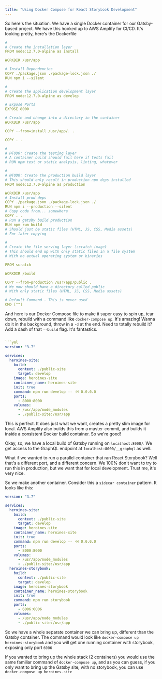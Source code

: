 ```yaml
---
title: "Using Docker Compose for React Storybook Development"
---
```


So here's the situation. We have a single Docker container for our Gatsby-based project. We have this hooked up to AWS Amplify for CI/CD. It's looking pretty, here's the Dockerfile

```yaml
#
# Create the installation layer
FROM node:12.7.0-alpine as install

WORKDIR /usr/app

# Install Dependencies
COPY ./package.json ./package-lock.json ./
RUN npm i --silent

#
# Create the application development layer
FROM node:12.7.0-alpine as develop

# Expose Ports
EXPOSE 8000

# Create and change into a directory in the container
WORKDIR /usr/app

COPY --from=install /usr/app/. .

COPY . .

#
# @TODO: Create the testing layer
# A container build should fail here if tests fail
# RUN npm test or static analysis, linting, whatever

#
# @TODO: Create the production build layer
# This should only result in production npm deps installed
FROM node:12.7.0-alpine as production

WORKDIR /usr/app
# Install prod deps
COPY ./package.json ./package-lock.json ./
RUN npm i --production --silent
# Copy code from... somewhere
COPY . .
# Run a gatsby build production
RUN npm run build
# Should just be static files (HTML, JS, CSS, Media assets)
# For later copying

#
# Create the file serving layer (scratch image)
# This should end up with only static files in a file system
# With no actual operating system or binaries

FROM scratch

WORKDIR /build

COPY --from=production /usr/app/public .
# We now should have a directory called public
# With only static files (HTML, JS, CSS, Media assets)

# Default Command - This is never used
CMD [""]

```

And here is our Docker Compose file to make it super easy to spin up, tear down, rebuild with a command like `docker-compose up`. It's amazing! Wanna do it in the background, throw in a `-d` at the end. Need to totally rebuild it? Add a dash of that `--build` flag. It's fantastics.

````yaml

```yml
version: "3.7"

services:
  heroines-site:
    build:
      context: ./public-site
      target: develop
    image: heroines-site
    container_name: heroines-site
    init: true
    command: npm run develop -- -H 0.0.0.0
    ports:
      - 8000:8000
    volumes:
      - /usr/app/node_modules
      - ./public-site:/usr/app
````

This is perfect. It does just what we want, creates a pretty slim image for local. AWS Amplify also builds this from a master-commit, and builds it inside a consistent Docker build container. So we're good!

Okay, so, we have a local build of Gatsby running on `localhost:8000/`. We get access to the GraphQL endpoint at `localhost:8000/__graphql` as well.

What if we wanted to run a parallel container that ran React Storybook? Well that's a different port, and a different concern. We 100% don't want to try to run this in production, but we want that for local development. Trust me, it's very nice.

So we make another container. Consider this a `sidecar container` pattern. It looks like this:

```yml
version: "3.7"

services:
  heroines-site:
    build:
      context: ./public-site
      target: develop
    image: heroines-site
    container_name: heroines-site
    init: true
    command: npm run develop -- -H 0.0.0.0
    ports:
      - 8000:8000
    volumes:
      - /usr/app/node_modules
      - ./public-site:/usr/app
  heroines-storybook:
    build:
      context: ./public-site
      target: develop
    image: heroines-storybook
    container_name: heroines-storybook
    init: true
    command: npm run storybook
    ports:
      - 6006:6006
    volumes:
      - /usr/app/node_modules
      - ./public-site:/usr/app
```

So we have a whole separate container we can bring up, different than the Gatsby container. The command would look like `docker-compose up heroines-storybook` and you will get one running container with storybook, exposing only port `6006`

If you wanted to bring up the whole stack (2 containers) you would use the same familiar command of `docker-compose up`, and as you can guess, if you only want to bring up the Gatsby site, with no storybook, you can use `docker-compose up heroines-site`
